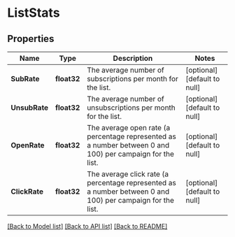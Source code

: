 # ListStats

## Properties
Name | Type | Description | Notes
------------ | ------------- | ------------- | -------------
**SubRate** | **float32** | The average number of subscriptions per month for the list. | [optional] [default to null]
**UnsubRate** | **float32** | The average number of unsubscriptions per month for the list. | [optional] [default to null]
**OpenRate** | **float32** | The average open rate (a percentage represented as a number between 0 and 100) per campaign for the list. | [optional] [default to null]
**ClickRate** | **float32** | The average click rate (a percentage represented as a number between 0 and 100) per campaign for the list. | [optional] [default to null]

[[Back to Model list]](../README.md#documentation-for-models) [[Back to API list]](../README.md#documentation-for-api-endpoints) [[Back to README]](../README.md)


